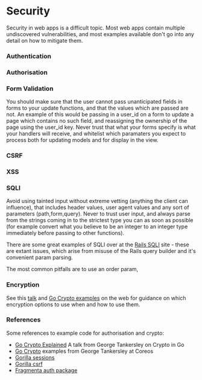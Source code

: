 # Security
Security in web apps is a difficult topic. Most web apps contain multiple undiscovered vulnerabilities, and most examples available don't go into any detail on how to mitigate them.



### Authentication 





### Authorisation 



### Form Validation

You should make sure that the user cannot pass unanticipated fields in forms to your update functions, and that the values which are passed are not. An example of this would be passing in a user_id on a form to update a page which contains no such field, and reassigning the ownership of the page using the user_id key. Never trust that what your forms specify is what your handlers will receive, and whitelist which paramaters you expect to process both for updating models and for display in the view. 

### CSRF 



### XSS 




### SQLI 

Avoid using tainted input without extreme vetting (anything the client can influence), that includes header values, user agent values and any sort of parameters (path,form,query). Never to trust user input, and always parse from the strings coming in to the strictest type you can as soon as possible (for example convert what you believe to be an integer to an integer type immediately before passing to other functions). 

There are some great examples of SQLI over at the [Rails SQLI](http://rails-sqli.org/) site - these are extant issues, which arise from misuse of the Rails query builder and it's convenient param parsing. 

The most common pitfalls are to use an order param, 

### Encryption 

See this [talk](https://golangnews.com/stories/1469) and [Go Crypto examples](https://github.com/gtank/cryptopasta) on the web for guidance on which encryption options to use when and how to use them. 
 
### References 

Some references to example code for authorisation and crypto:

* [Go Crypto Explained](https://golangnews.com/stories/1469) A talk from George Tankersley on Crypto in Go
* [Go Crypto](https://github.com/gtank/cryptopasta) examples from George Tankersley at Coreos
* [Gorilla sessions](https://github.com/gorilla/sessions)
* [Gorilla csrf](https://github.com/gorilla/csrf)
* [Fragmenta auth package](https://github.com/fragmenta/auth) 
